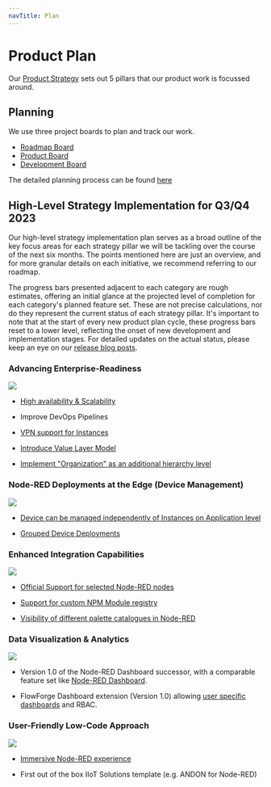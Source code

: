 ```yaml
---
navTitle: Plan
---
```

# Product Plan

Our [Product Strategy](/handbook/product/strategy.md) sets out 5 pillars that our product work is focussed around.

## Planning

We use three project boards to plan and track our work.

 - [Roadmap Board](https://github.com/orgs/flowforge/projects/5)
 - [Product Board](https://github.com/orgs/flowforge/projects/3/views/1)
 - [Development Board](https://github.com/orgs/flowforge/projects/1/views/1)

The detailed planning process can be found [here](../development/releases/planning.md)

## High-Level Strategy Implementation for Q3/Q4 2023

Our high-level strategy implementation plan serves as a broad outline of the key focus areas for each strategy pillar we will be tackling over the course of the next six months. The points mentioned here are just an overview, and for more granular details on each initiative, we recommend referring to our roadmap.

The progress bars presented adjacent to each category are rough estimates, offering an initial glance at the projected level of completion for each category's planned feature set. These are not precise calculations, nor do they represent the current status of each strategy pillar. It's important to note that at the start of every new product plan cycle, these progress bars reset to a lower level, reflecting the onset of new development and implementation stages. For detailed updates on the actual status, please keep an eye on our [release blog posts](/blog/releases/).

### Advancing Enterprise-Readiness 
![](https://geps.dev/progress/30)

- [High availability & Scalability](https://github.com/flowforge/flowforge/issues/1678)

- Improve DevOps Pipelines

- [VPN support for Instances](https://github.com/flowforge/flowforge/issues/1570)

- [Introduce Value Layer Model](https://github.com/flowforge/flowforge/issues/2167)

- [Implement "Organization" as an additional hierarchy level](https://github.com/flowforge/flowforge/issues/2338)


### Node-RED Deployments at the Edge (Device Management)
![](https://geps.dev/progress/0)

- [Device can be managed independently of Instances on Application level](https://github.com/flowforge/flowforge/issues/2334)

- [Grouped Device Deployments](https://github.com/flowforge/flowforge/issues/1509)

### Enhanced Integration Capabilities
![](https://geps.dev/progress/0)

- [Official Support for selected Node-RED nodes](https://github.com/flowforge/flowforge/issues/1901)

- [Support for custom NPM Module registry](https://github.com/flowforge/flowforge/issues/217)

- [Visibility of different palette catalogues in Node-RED](https://github.com/node-red/node-red/issues/4057)


### Data Visualization & Analytics
![](https://geps.dev/progress/5)

- Version 1.0 of the Node-RED Dashboard successor, with a comparable feature set like [Node-RED Dashboard](https://github.com/node-red/node-red-dashboard).

- FlowForge Dashboard extension (Version 1.0) allowing [user specific dashboards](https://github.com/flowforge/flowforge-nr-dashboard/issues/1) and RBAC.

### User-Friendly Low-Code Approach 
![](https://geps.dev/progress/0)

- [Immersive Node-RED experience](https://github.com/flowforge/flowforge/issues/2246)

- First out of the box IIoT Solutions template (e.g. ANDON for Node-RED)